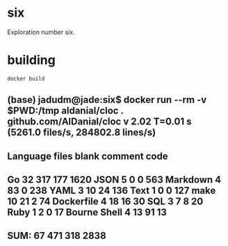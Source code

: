 # six

Exploration number six.

# building

```
docker build
```

(base) jadudm@jade:six$ docker run --rm -v $PWD:/tmp aldanial/cloc .
github.com/AlDanial/cloc v 2.02  T=0.01 s (5261.0 files/s, 284802.8 lines/s)
-------------------------------------------------------------------------------
Language                     files          blank        comment           code
-------------------------------------------------------------------------------
Go                              32            317            177           1620
JSON                             5              0              0            563
Markdown                         4             83              0            238
YAML                             3             10             24            136
Text                             1              0              0            127
make                            10             21              2             74
Dockerfile                       4             18             16             30
SQL                              3              7              8             20
Ruby                             1              2              0             17
Bourne Shell                     4             13             91             13
-------------------------------------------------------------------------------
SUM:                            67            471            318           2838
-------------------------------------------------------------------------------